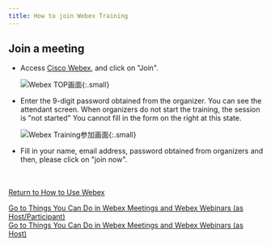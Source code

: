 ```yaml
---
title: How to join Webex Training
---
```


## Join a meeting
* Access <a href="https://www.webex.com/" target="_blank">Cisco Webex</a>, and click on "Join".

	 ![Webex TOP画面](img/webex_toppage.png){:.small}

* Enter the 9-digit password obtained from the organizer. You can see the attendant screen. When organizers do not start the training, the session is "not started" You cannot fill in the form on the right at this state.

	 ![Webex Training参加画面](img/webex_training_participate.png){:.small}

* Fill in your name, email address, password obtained from organizers and then, please click on "join now".

<br>
<br>
<a href="index" target="_blank">Return to How to Use Webex</a>

<a href="do_webex" target="_blank">Go to Things You Can Do in Webex Meetings and Webex Webinars (as Host/Participant)</a>
<br>
<a href="do_webex_host" target="_blank">Go to Things You Can Do in Webex Meetings and Webex Webinars (as Host)</a>
